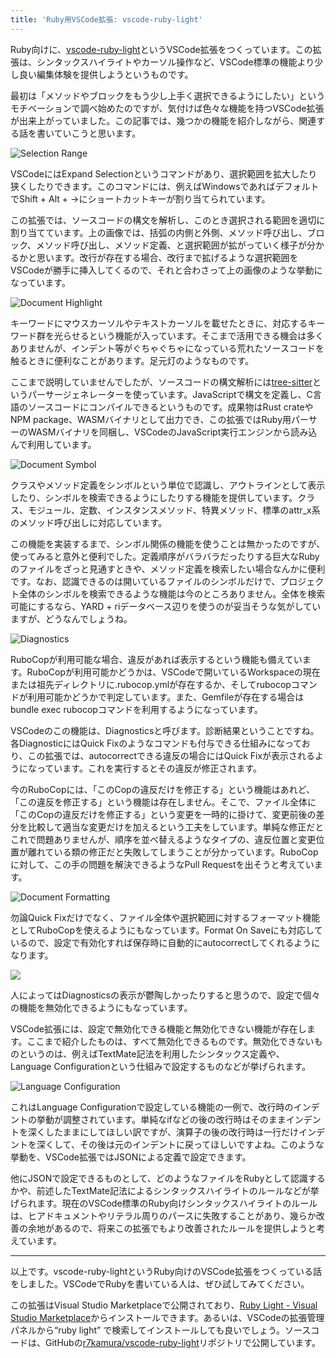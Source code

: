 ```yaml
---
title: 'Ruby用VSCode拡張: vscode-ruby-light'
---
```

Ruby向けに、[vscode-ruby-light](https://marketplace.visualstudio.com/items?itemName=r7kamura.vscode-ruby-light)というVSCode拡張をつくっています。この拡張は、シンタックスハイライトやカーソル操作など、VSCode標準の機能より少し良い編集体験を提供しようというものです。

最初は「メソッドやブロックをもう少し上手く選択できるようにしたい」というモチベーションで調べ始めたのですが、気付けば色々な機能を持つVSCode拡張が出来上がっていました。この記事では、幾つかの機能を紹介しながら、関連する話を書いていこうと思います。

![](https://lh3.googleusercontent.com/docs/ADP-6oGgLx_Uw7YLzcMFQtmCqhmQ9swQmTl6YyCpU-cIvkVhZ_507mc0MUHY632pbxRr5xRkz4eVjCyJ9NaLy-JI5OllHot_-_s4sox7pQ6PNaBD5FZYO1eJMksKss5uqmp65Wrb2No3tj_nRIlFiO_qAzUoUrbslpMfy6NyAHs9Aqf8ZSO3sRBwmq3L2N0jXnQ8BKhvzkn82ePFa3tCUR8w_L3larlE_E87v-JOhDX0pAAfR_-2dK_kkdAJ_xo-H02kvaRrJWu3zGw22T70O9maTioI6c_u_Xu_AWdMjsYbov5NUlVdACEhICZJLu38bzJcTqiqSony9uXAgO0oc8DqFfhGEA8LX-b6ES1NkonXBI2u0VO1DYG8P6u6bdwqtFEGGhX56CIJZql5kQ2s4CN3P2tfFQqePtsBE2nyVhxXNQXZg2kvmunkjyY60mjZ_jieMOL1VgLqQbkI0EArP9X9XncqtjiMZBXzsMFRqwvrd9LCjB7WRxIhImow9rPmn3rf_7g2KocBxm-qRS9igl6C_3Qz8Zys14y-nkf3FdJDHsjDfLzvyM5QJkop1eI4SPr6vXrp7mIoybSrMkO54UU1ox7Nfv_-GFIsFE2TJ0WnxlvA1wn1Gyq9mG5XfOfLYHWVudz3GXaqAR2Q9KRneU2sW8dhNHEnGXrztxb9ueQ3kCGGYB_o-dpySTRw0W_riMKIEZtbcoTSTJ4B-3aSEZF1TT2avpf1R5yGzGJYidiW6cBZ31dfXHWSqBUDAgCda1H0SF1Q4OP7u8gWhqxG_w1j0nKADra9eNNuR9q4RdlUPZaWITjXhCorfqhehicPswG6zFB27NtjGsn4hHVeV-mL2jDKcBUUOsGzpaUGMjWYbiH3vrdaOqcQq2VKrNYAtzRPBDq-qpmw7fWXBHfr26X2-ezYYI2zNXPyQ7MiMppPlvS2bFA6kLQQ-xJF-0QQFpKaFoCa-yBNusZ_HMWjNvMM5OVa90a_qax28WihYyx4PWl49aX3Rf9-cbThinVLqwXxhpY74RaztHzrjUvk1NcKM6DjtOuvRhdt-wVVtjFp57cvaQWy4iyCjiOK25W_-8dQLm7lv1X9NVMi--R_ZXUFi5IDqDT9PMyR0NGY40VOob8kO9IIuCdq5k3lyLBmuyhNrsS2JZBKIca4Dcnm2O8FD2Bwh-zF0n9Gr8sK81-EnLuVo15O_Zyfm86hjF2mJzt58UngGZ0zSibsc4FDUd0WalXzwt0pW22FYrMAx7OBVfaPypVjlA "Selection Range")

VSCodeにはExpand Selectionというコマンドがあり、選択範囲を拡大したり狭くしたりできます。このコマンドには、例えばWindowsであればデフォルトでShift + Alt + →にショートカットキーが割り当てられています。

この拡張では、ソースコードの構文を解析し、このとき選択される範囲を適切に割り当てています。上の画像では、括弧の内側と外側、メソッド呼び出し、ブロック、メソッド呼び出し、メソッド定義、と選択範囲が拡がっていく様子が分かるかと思います。改行が存在する場合、改行まで拡げるような選択範囲をVSCodeが勝手に挿入してくるので、それと合わさって上の画像のような挙動になっています。

![](https://lh3.googleusercontent.com/docs/ADP-6oGPX53M1zrFnwhG_W3bL5e5GBJWNcNFd7RnA3EVkrVMeAHFRl0P-1WuhQkwZAYXc9--iJIVVpculcNd1lN8cseZV6eC6tIu_7CdbhWknzfeaaBdhP5WV_JcOOf9BOp_oBl7BL5-9fEJuLM8XC6nN8Q9O9bR0_w0tNtfDvGBRFIffNBzFDVwO6wo3poiiFFUKvpdPabYpxsPwaYqPdCttNrPRco9F6GTRbEh61OZt9HB5tz1PH19RCfB1lNce8rTJdSicE7ybUuNZRqTqZGzO_paoydNclgDIuxjVuYryQzAJiyk9oxnuQ-8YpZLKp9FS3JEooLKf9Hi5Qgg1UaGPxqCmYk0WUyJnJ6HxrMtrbu2E1fpfNdNIcRte3IoYyv12e6D2CeuLYcOU0i1RPKbBehlzA7O4xY7h8liTz-57ru9AHRvXuvWhqiaBtlp8-bEf4E6eJEVj2Dy2i-hU09SvBoylU_qIXjpgrEGpJG-PdSDX4paQzS7odsmF266uHHcRGevknhVhD-WYzfaRWrAfmfgS-CmUpl4OgAGwgdYLlliw-VCLmT-ZIlkmciBInyndY8am6QUbgSfSoAiVIiL0Gflvp2KP4KIVCaHpco0QgpzzQ7ysKny6WEq_zagzD7YJipys-ePN3V8jwC4LMsFy-03XKxHUEUtnVZ6tfCCG-0Ax5o3YluR4l7L25Gma409NhxT5LSWC_IYDtIf_3DoCWcpWMblBu52I_y-qOMkDWxJa8EUy102PYnzfRw2-iPu-42mUdgBm7h2PMBc_egm88lBsA-oIlLJPzw8Aoa45IcGsaTHclu5yS32-DXeXFNPJN6s58Dd2GLMUDo94HOcQso-hQx59C6jBTGPJ70Cxlr_KM2Xj-8IOxN74arFc8QCqt4W3fWb_AJmSXXKkyPNT4LBTPukhhiKmSOniNoCkvvZsAC49GT9izJ6o-y_GHJgvSNYi1UnU7LX0Ytv27q22XO2oXdVwiUaJkEhTRPyhUICCp3PJIuuiyQWJyz6YCtXYZyTaih6IsMfizz2hNGi_-B_wF4BTKVyrn7zuEE-oDIQefaQKuahskE6G9_2UubN0b16bCt-f8vPdn9tzAy3-KMHw75BCsapUPbC1_qw5U2qgmelYS872Yd2WeemYCGEi_qThxed37_Q2YJVTHcy6u9cRYri7SL6uooFVeJ6hrS_saE84JMXEuvsks9kwqwPPrqMY-laZnLoV4cUgI_k13vuWQJxRX8siGhGKNXGyTGY0e2NvA "Document Highlight")

キーワードにマウスカーソルやテキストカーソルを載せたときに、対応するキーワード群を光らせるという機能が入っています。そこまで活用できる機会は多くありませんが、インデント等がぐちゃぐちゃになっている荒れたソースコードを触るときに便利なことがあります。足元灯のようなものです。

ここまで説明していませんでしたが、ソースコードの構文解析には[tree-sitter](https://tree-sitter.github.io/tree-sitter/)というパーサージェネレーターを使っています。JavaScriptで構文を定義し、C言語のソースコードにコンパイルできるというものです。成果物はRust crateやNPM package、WASMバイナリとして出力でき、この拡張ではRuby用パーサーのWASMバイナリを同梱し、VSCodeのJavaScript実行エンジンから読み込んで利用しています。

![](https://lh3.googleusercontent.com/docs/ADP-6oE53w6NXqHn6XV6XfZYs-RiGeDB4JwFReFhFmWMr5t0nAYnKMDLvG6BNGq2SPrwpp_Bav1fJ9dtoSRGPs8dSo9VFPws8KmlmCzfb2GTVslT6_kY8rYZWSejw54U87FBS_VuLtdluLtED5DDkxKwIeLW3HYfrlQ6g5H47m4PQ7GfiCwNpU5VSjf9pLBnwcUU5pkpxxuNlLAktpgNcxUvIO7DsuVg6-tMs1lEwk-im-bdzxOh_IvDeAZ_MUX3BhvYuQnboMgtUUhS8S3hXOmxSnydqG92rsEZgYVIGfcPXbH8FEaWPRA8SvENI2nGH1-jfjDlbOByyWis19dt-FII2QzamYHJNsQ2829oDSPc7HTw7XLTvwq9Uw6740JxPAOGTdgmwFwQpgOyaizkcUWQRpT4M-RR8hcCNRuXDelN5mel41h1nMiJpwfDXlCQBop9_ryxVxXUlt59fR-NcAM5qGePyKiBPulKTbWFiapdt-RO36PU7m-el_SLYxU8T1XhVdrP_rO9a7DSu8xfO3rp6TwuDuXaTOG-Iy3QojUSDzeZK6CC3gTREi9B9vdQTvRo3RXTN0rtk2oG5GZAnCw1FytGPlHojqPXbgHK2F8dqLyMl5DHbSgLEPgiTld03ayavEmseLDEQ905u_GMAGWeEYVQOkIyJfwBxbhmDWjt6NW9pMPxRc1r4i4e-Z6plb6-lQdH80eaV803rfBa3aD2mxypy5LMgPTqWU7B1wEg5_LjC9WED1cZEiCVVbo7iarsOb4KMdBBXqz7rqfN74yLGB3A2E5Z6qWEKwDkszwlZmXnYTG4gYwhl0c445E0WGMzSXgQ5WzdDGqZe9vZE_Uru6DGRdZqY0A4LwbeVmlRHuvGxgYe_MoLgzP_YKlO_VofVm9Nu612B8sqlKzW6SeIwQNmGMcM6iWTGw-A_gz89go1qbFG9lXfgPrFRHgt4qmzOCOEu4fJvpSqrrdEdNPrYLPeIQ4VP5aZUHFNy8OP-KpXHA4_RvBfHav2SgAi8onJwrOjBJ75TR5F87kN1SBGR7cTiBQOkmf51CY2efZ4ubxAhqi4cupNNpPQdXtI6WFCYG3xtCc9mvEVn-f07lxsgqeytKHkH8lh5gpkyv9ywanFAz5B0LcLbvH4Rt44tDvD1aSVrGjvJwYAW2CNAnSOngE18U9XYz1xs-UmSsxEfNYiq3GM0hUDPOVViO13iYqpdwf_TwfVk8GHrzcRrnXi8w0XswBGT-KCxNLHNjq2U06WElio9A "Document Symbol")

クラスやメソッド定義をシンボルという単位で認識し、アウトラインとして表示したり、シンボルを検索できるようにしたりする機能を提供しています。クラス、モジュール、定数、インスタンスメソッド、特異メソッド、標準のattr\_x系のメソッド呼び出しに対応しています。

この機能を実装するまで、シンボル関係の機能を使うことは無かったのですが、使ってみると意外と便利でした。定義順序がバラバラだったりする巨大なRubyのファイルをざっと見通すときや、メソッド定義を検索したい場合なんかに便利です。なお、認識できるのは開いているファイルのシンボルだけで、プロジェクト全体のシンボルを検索できるような機能は今のところありません。全体を検索可能にするなら、YARD + riデータベース辺りを使うのが妥当そうな気がしていますが、どうなんでしょうね。

![](https://lh3.googleusercontent.com/docs/ADP-6oG8YWOBDysQRYuSr-ZjO3PIFpOa4Rd9LhGKrU_gFQ3Gq9JGdZK17EYfWhgzzZQEN4H_XEpRDuPsd6KQyMOsfl7eTOd58TD7Gha1zOeRrXJ9pagzIfNc_Jc2gDEx_aZJiK4BK6hoyRzKXWZuUNYlKK-2zfbyamSbiLNCzrZ2IHRFNzB9ax_fPAjPHwREoTKFitjwmqlov4N-twcrZUTH_k4GrbJiJG3hvEoyxmNnSqKIREB0nNRGNjkaRQrKBFjTZ1liZp00FTElQGGFlWXUs0mYJW0JxvzR_VD0giGiR1VuaQ_qg38lju8RsfHrxnTIvNrcajmitowsq154zVTMOtQC_TjvCl6cH4P__S9ImGoiSTgy10s8Fzmok6eZj5YzBlHSnMXGZJ6bJcPDMA8_JyqF3GEW1PJolN5-NomZE50sTWSsZ6ytPalNwvRHUqxDU5caj_axirnMeN8uldmO0fPYUu5wTzcoe3U0YqsL8832l9eFJvGf8ycvF_jVTkTacgSB_faCz9H9_e5AR1Ip7YetbUQkkConkpuPQCRi8EwB-RjBTOh7sO_XY5pL-3mE64plbHWdulFBvyXdYGWd8WiTg-ybatpcBP355U5HB5eU-RsfSiLmR8m8oOgcFqD3pafXg8f7uYZnSOLhMINcz3uZYvRiamTobPBCn-Wp1XwRTZ-szftdUKIz_WeqXnirVx1dKEEX9D17W2SSGOjGBz7QYTp1F9kYTdoroC2onKLDJh-g22teWnH6SOtDJinTrUi4LjmHBhFQ02JEKVOsod_FXTCAFVFF23ZooL7aPC3FAcoQ5eL0pBsalqJ86VSP4xLGA4eWxTHynZz2NsigWqorHBOxRj0Jr1gz4M0akTM_L220zCE9L9vCSjf-O3EtE6x3lsbCvAU9TZMXmWNfjUXMFs-MS6xyiuL2ya3clP9k4xmhs1jjAs977-QPeSwEMQ17SHwn8yq6j4mBTH3LzQEZkMZ4FXOTODwrlRi85QIjyrwaDf65swv74jFUTeTiETlo8A7dCFNzXGayKC0R6msQAHYNORIHurCObyvsnflIu64j--6Cj317SJsBo1-NVtOTnQITE_cJ3sAC8G2pg45JtOXclSuAjfTQLf_wWphLbASsi5l5vN0gvAPWH09TKzdBzuhA31Uzoh1zsh8F--qWvuvYnqrmlX8Xl8Zw11qn6kq3FgTK-IlIsHm7AnDVLCwZznzrqBygvIxZ2a8cLQAB-QL71fjNqts5wOrfgcyKXj3Ltg "Diagnostics")

RuboCopが利用可能な場合、違反があれば表示するという機能も備えています。RuboCopが利用可能かどうかは、VSCodeで開いているWorkspaceの現在または祖先ディレクトリに.rubocop.ymlが存在するか、そしてrubocopコマンドが利用可能かどうかで判定しています。また、Gemfileが存在する場合はbundle exec rubocopコマンドを利用するようになっています。

VSCodeのこの機能は、Diagnosticsと呼びます。診断結果ということですね。各DiagnosticにはQuick Fixのようなコマンドも付与できる仕組みになっており、この拡張では、autocorrectできる違反の場合にはQuick Fixが表示されるようになっています。これを実行するとその違反が修正されます。

今のRuboCopには、「このCopの違反だけを修正する」という機能はあれど、「この違反を修正する」という機能は存在しません。そこで、ファイル全体に「このCopの違反だけを修正する」という変更を一時的に掛けて、変更前後の差分を比較して適当な変更だけを加えるという工夫をしています。単純な修正だとこれで問題ありませんが、順序を並べ替えるようなタイプの、違反位置と変更位置が離れている類の修正だと失敗してしまうことが分かっています。RuboCopに対して、この手の問題を解決できるようなPull Requestを出そうと考えています。

![](https://lh3.googleusercontent.com/docs/ADP-6oHmTkdx2fYGBC2Thxy-ejcdGIrfLJpjtaXeTtYnx6ley2LHJPptZcsYuD700RHhSscpqFISvythTJ-RNVnP5St91ku-RzdiGc9mni9uR0blB9_l91cDSWc4tln0lveLzcDWbp8jiC-O3cPjc5YdA8SkhhQ4UTLmHTkqcyEm7TGPj_AkwqJ0EFYkD-PSrZu0afvlv-jNmQq3fEzk4rcykFI_jNANVT7QsOpYL0MRCtrGp0l7HUo_tjuL4aJmQ6Ve3Sv0peAK0ImMgBaWif9iN4Oa7jz7vDYTJuqWd7QzH_Y5RANKBnuXcKQfMRVYW0u7_Gt4G4UoRyXG_CcAcB33h-9tLsii6EMVSxdxv0ZTWIJOUFpWj2mQc4HlrHVpYrzuAvsz84eYfj0mkwiFIuJOrxtViKfxxYpnhZBfsgStfX4K0fuAZ5Ow_uks9QYF6dCfukg7LmTcJbkIxsCvrKkZc1NzN2M0WK6DqRfw1NVn7_Jq-X_AamZLry3UXItNNyhjbZSHi15FspVix63LYmwzLo2ZXoTRNV4wnCXlvPKlsZO3pN1BMeOnMtf1AvEgKI6t8VPw-V_RN-cAIe7I1EJmIk0ouvPxPpCKgsEs6wAHrZ6V6mYv2snS6b-usuc9Qa4COQxAwf25jQbOgJfdLnxEsX8eWfXZIl5IwpAp8q12DnEpx2GtqEfKmGg5LKNaVCFW39zvPT3O_r2KjMEERZylAAYoIFJ1mvTipI8IAB-5QLGniyNEYcTboQRxA_VPyDb-ocSlBJ5n0MGObM5YBVq4zvLMsNJfYvf5RvYAoZf0f3H-xbNi2u2gnCEKwx_gMAp2cDFQqAWg2SSZfZI4omJ1_vbe2s6y9V1SRcWAe5eLZfifgoEeV6ocYC1yfhVOovER_pYgbMbjT5khBwRinrLDE3-9HFYeONm7dcthJI1CbbasTre44YOKcDZK-KswMfAGWMJ4dcF5GOxMOxFbIwmZqUItRPhqHrl85DaR6GB1uUGbcVWAmQClV3JTqUC-on5yvFtOYOj73WPbIFIIfDbsj0w8Ce2QJxC_8v_lj9Ip807sMk5j1bwVK7zgDmeZ8ebeUOoLkJDehf-sExbWA1tFez1zIZtNLHI3oa_1y_2laZ98MfeCrSyNUtCVpvodBUBBqrx1NPlLT80hFXOJfQXAl9OUCG2RB5KqvSe4AqFu1As-hxYxun42jluK8wx6suiUlymIyYfsveccf9gQblbRy8JGHZkYTKclRVJ_PJllr2nsJkITbw "Document Formatting")

勿論Quick Fixだけでなく、ファイル全体や選択範囲に対するフォーマット機能としてRuboCopを使えるようにもなっています。Format On Saveにも対応しているので、設定で有効化すれば保存時に自動的にautocorrectしてくれるようになります。

![](https://lh3.googleusercontent.com/docs/ADP-6oHV6sn4XJnMsZ3k80Mw-h1ctwVPWP6b0WiIN68Npt4PBxYSo6MYuVfJghsdNxm-i4ti4XuKJNHg_5dQaAUdRi6R8hBMtR78aFOJ2DxR1w_RPjH3nbBrs_P50Cs47E4wt2bqgkPQBPP5i-I6WfDgh2Yjvjto7pEp8sKxkDNQGIYUEi5ecwWB01HRZUKQMc_KM1-K-pdOofsGLoN9PVXk3pcJs_miluwQVwy11tWLw9Jyh6khB8yNA4qZgn4RnRLlonXwTJS1lVjqvgn03H7_ttORMCQcty90vivq4Ms6TcLmVqN8NYIeYbQRguXhwBV1aRlBICESypUj7r70CzXKZvO5IvjFeBRHYpT-i8KudFI8TnVhCYIb8fkxS-nyIKakYfY37iICPfxdL_JXUuQflF3TJYFMXZPmXmarebxFhNOANJLpg7utjCTsr66xO2bW9zF-axVuaW9h9vdn1YG6S8XBGA8YVaFYd94ehgrIGRUqq_T1lnitkZ64-NCZrX4mLhRhWa4DYkPfppXdPTRZCsnT6arIlTZ04CNV4PPNf4D8faIsK5QAmcCoNEzBTEh7Fvm90DZaWkMPar2X6y_O2inIfrZKjpurAf0SdL5xnc6JsGgfQYcrSnJbDGMvRItYb-XOD0T5jk0du7weUekFApsJwtA9yWmj-iOMLcaRl0XxisvJSO_sCe6EnI0xAC11V-gFxWHYblNc0XbIUU4_rs1SeZ3NwH7neBhjnyCqg5gBj_XeSW9bm2MiUUEszkX81nDBglzE8X-84J4cfz85rbz6FnwlegZnV_T0JRve1NM8oatep2ot95433SRuPccaUXeJj9hGWTpC9hoRqRCDmxnI7KJolYFGYDP8A67dz2F7DLYJuqHQqAtNzPcGPIYkB_3fxYzpuw_DY9zLsOiYW9fiUiODLmnxmTcsts3XF50AwG9uyy12KEEgRcdH58I2rebhch0iQzd5Xl2ymksGb_NdqG5s8tpQk-T_eN7aGNFLxCswq32IgGLilOBVQb2gxcwdDDaxQZOV-qLDEmlpCzkK4uMd7vt4lOrHZox-4Sz-E7kpj_pzEH9ujZYb5H3bhVLi70MzFHFWbjGa5nyEuk6e8k6HIv9ioQgoWSMicOSPCW0f01dZmsUNIsAtKCcjBVbBmgFtWBvp3ZPflsH_Qltp57jd1oZDwXrL4Hb_zkcaNgwks_aUxiF18Pyq9Xs5jGubmImImKTuTytEoO2fFMqGlu7saoHHEqzBow264WYg-9zCcA)

人によってはDiagnosticsの表示が鬱陶しかったりすると思うので、設定で個々の機能を無効化できるようにもなっています。

VSCode拡張には、設定で無効化できる機能と無効化できない機能が存在します。ここまで紹介したものは、すべて無効化できるものです。無効化できないものというのは、例えばTextMate記法を利用したシンタックス定義や、Language Configurationという仕組みで設定するものなどが挙げられます。

![](https://lh3.googleusercontent.com/docs/ADP-6oHBeNqNmUGJVJxvF6DpxzqV65JgR-v708xrUStzNxtt_11zTqlq-VtSEAcZ1dq-Nei3jMmh45UlQ_v5X5Ttsh4JytIT6TXHj0f3ljL14_ZsOC8y5Es4CR6bD2CbGKhYzcka4aErdxIUVnxQyKh7ACOvZ9z-mCg-hvbnO4NECHcdbG3e3GmZXiIwLFMYQxt8P1Jpd7S-71mRxmU07QdKu1d2erIgeRtts3ste5wb-upD_M-KtboIglW8_19fXc5BR-N5CWzW83Y3fz7iDaNmZ_HVQK6rajAtLUpDlxVSxUX06pDauV7mA2GAo-wjJ3LHN6RpFiW4jtub55q39ggjIsxPRlhAf7RADA6W2VIrd_TTEfCt67TxQUpoZoq8Tx2a2zUz9T9iQF3LA9VGmEWtwxkrJgqtM-ICR2x7frTbNqu0JGUqlFAgkNNlxOzjaI1dvT78JjsRTCW3p6G4BL0zdQ3aENjM7lmwLfKgK0VDMgxEHJnnNqd5cMEb8qYA0A8NfhxmUxFaCr1BN2vnhCtwbFyQ5J6mDuq8Ol3-eaXxy0Yaqgbxnm8vJqmYKJAYQCxTeMc1SivA5p6xvXFTQMTqHRczPQg3s6AJ56I2mzRxxWa9bMKniHyHJtYE2IKzp3uxGmHSfxFLcViWUYUAsXMki_SaqPAUFr5-Q5gGEiZwrCK_dLTgMk5gGpR1A72E8nZ4vcWMq_mONQmhGtzyWwOuoLWrTxgZxoVJmdQM7Pf1VJN0xXTrHDRTaQLB5-nMbAEmaQbdhySPqayt3P7YQKHZCs8px4pBPVRi5V_cd7SeFni55Y-OJHJ2lDghy0i4OYSwz87GsiLXOLmK5ESWp5kHbL4lhIS4G38nYRp5I_hPF5yj-5m64pe1pzsbjNc8bqBQgsFx3oJfhshcYQjc3ZC87I4-V-HL9ksejhROLjN2aNx16NxiO7lqbRiPP2rsc7dv8Mi98nTQsXSBBIQMYSkj0rIAAQPoVC7YkORIhH52cvNQ3seIiDbs2I_3fxidK2XA33y7P9ZU8Q1RPty43Hnx1bkf6SAWcQDUBZyhCsQGJhSagpA15oZ27Wt9CI02UtjKAVP5SsCou4rnMj7UkMy5fynKoL_vNJn1VsBZtMt6n2rrObRINOAWj24cQohKOMY1ks1pJQPfgBUzPZpo3Vmg0hX1su4MP9QrGNLnt-Y51l7irIRL66-aEJm8kKwEvtQd4qxoiImlgowZqdmydZANvunvp02a9qcb08F-n7DnjzUO1KtqVQ "Language Configuration")

これはLanguage Configurationで設定している機能の一例で、改行時のインデントの挙動が調整されています。単純なifなどの後の改行時はそのままインデントを深くしたままにしてほしい訳ですが、演算子の後の改行時は一行だけインデントを深くして、その後は元のインデントに戻ってほしいですよね。このような挙動を、VSCode拡張ではJSONによる定義で設定できます。

他にJSONで設定できるものとして、どのようなファイルをRubyとして認識するかや、前述したTextMate記法によるシンタックスハイライトのルールなどが挙げられます。現在のVSCode標準のRuby向けシンタックスハイライトのルールは、ヒアドキュメントやリテラル周りのパースに失敗することがあり、幾らか改善の余地があるので、将来この拡張でもより改善されたルールを提供しようと考えています。

* * *

以上です。vscode-ruby-lightというRuby向けのVSCode拡張をつくっている話をしました。VSCodeでRubyを書いている人は、ぜひ試してみてください。

この拡張はVisual Studio Marketplaceで公開されており、[Ruby Light - Visual Studio Marketplace](https://marketplace.visualstudio.com/items?itemName=r7kamura.vscode-ruby-light)からインストールできます。あるいは、VSCodeの拡張管理パネルから“ruby light” で検索してインストールしても良いでしょう。ソースコードは、GitHubの[r7kamura/vscode-ruby-light](https://github.com/r7kamura/vscode-ruby-light)リポジトリで公開しています。
